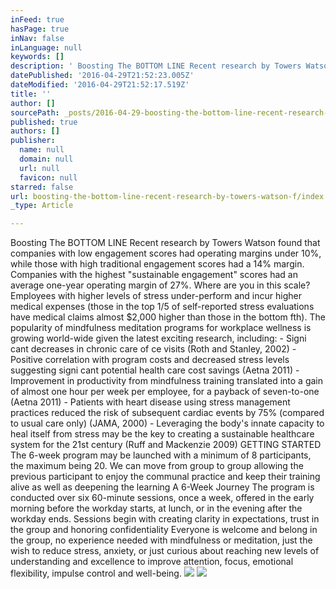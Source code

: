 ```yaml
---
inFeed: true
hasPage: true
inNav: false
inLanguage: null
keywords: []
description: ' Boosting The BOTTOM LINE Recent research by Towers Watson found that companies with low engagement scores had operating margins under 10%, while those with high traditional engagement scores had a 14% margin. Companies with the highest “sustainable engagement” scores had an average one-year operating margin of 27%. Where are you in this scale? Employees with higher levels of stress under-perform and incur higher medical expenses (those in the top 1/5 of self-reported stress evaluations have medical claims almost $2,000 higher than those in the bottom fth). The popularity of mindfulness meditation programs for workplace wellness is growing world-wide given the latest exciting research, including: - Signi cant decreases in chronic care of ce visits (Roth and Stanley, 2002) - Positive correlation with program costs and decreased stress levels suggesting signi cant potential health care cost savings (Aetna 2011) - Improvement in productivity from mindfulness training translated into a gain of almost one hour per week per employee, for a payback of seven-to-one (Aetna 2011) - Patients with heart disease using stress management practices reduced the risk of subsequent cardiac events by 75% (compared to usual care only) (JAMA, 2000) - Leveraging the body’s innate capacity to heal itself from stress may be the key to creating a sustainable healthcare system for the 21st century (Ruff and Mackenzie 2009) GETTING STARTED The 6-week program may be launched with a minimum of 8 participants, the maximum being 20. We can move from group to group allowing the previous participant to enjoy the communal practice and keep their training alive as well as deepening the learning A 6-Week Journey The program is conducted over six 60-minute sessions, once a week, offered in the early morning before the workday starts, at lunch, or in the evening after the workday ends. Sessions begin with creating clarity in expectations, trust in the group and honoring confidentiality Everyone is welcome and belong in the group, no experience needed with mindfulness or meditation, just the wish to reduce stress, anxiety, or just curious about reaching new levels of understanding and excellence to improve attention, focus, emotional flexibility, impulse control and well-being.'
datePublished: '2016-04-29T21:52:23.005Z'
dateModified: '2016-04-29T21:52:17.519Z'
title: ''
author: []
sourcePath: _posts/2016-04-29-boosting-the-bottom-line-recent-research-by-towers-watson-f.md
published: true
authors: []
publisher:
  name: null
  domain: null
  url: null
  favicon: null
starred: false
url: boosting-the-bottom-line-recent-research-by-towers-watson-f/index.html
_type: Article

---
```

Boosting The BOTTOM LINE Recent research by Towers Watson found that companies with low engagement scores had operating margins under 10%, while those with high traditional engagement scores had a 14% margin. Companies with the highest "sustainable engagement" scores had an average one-year operating margin of 27%. Where are you in this scale? Employees with higher levels of stress under-perform and incur higher medical expenses (those in the top 1/5 of self-reported stress evaluations have medical claims almost $2,000 higher than those in the bottom fth). The popularity of mindfulness meditation programs for workplace wellness is growing world-wide given the latest exciting research, including: - Signi cant decreases in chronic care of ce visits (Roth and Stanley, 2002) - Positive correlation with program costs and decreased stress levels suggesting signi cant potential health care cost savings (Aetna 2011) - Improvement in productivity from mindfulness training translated into a gain of almost one hour per week per employee, for a payback of seven-to-one (Aetna 2011) - Patients with heart disease using stress management practices reduced the risk of subsequent cardiac events by 75% (compared to usual care only) (JAMA, 2000) - Leveraging the body's innate capacity to heal itself from stress may be the key to creating a sustainable healthcare system for the 21st century (Ruff and Mackenzie 2009) GETTING STARTED The 6-week program may be launched with a minimum of 8 participants, the maximum being 20\. We can move from group to group allowing the previous participant to enjoy the communal practice and keep their training alive as well as deepening the learning A 6-Week Journey The program is conducted over six 60-minute sessions, once a week, offered in the early morning before the workday starts, at lunch, or in the evening after the workday ends. Sessions begin with creating clarity in expectations, trust in the group and honoring confidentiality Everyone is welcome and belong in the group, no experience needed with mindfulness or meditation, just the wish to reduce stress, anxiety, or just curious about reaching new levels of understanding and excellence to improve attention, focus, emotional flexibility, impulse control and well-being.
![](https://the-grid-user-content.s3-us-west-2.amazonaws.com/5bccd7cc-e11e-4960-944e-7d79ccec8445.jpg)
![](https://the-grid-user-content.s3-us-west-2.amazonaws.com/82bbe138-b854-4171-9822-05cc7b9f8611.jpg)
